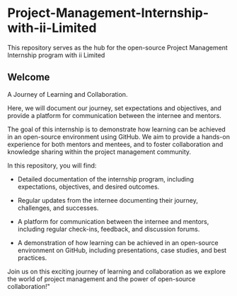 # Project-Management-Internship-with-ii-Limited
This repository serves as the hub for the open-source Project Management Internship program with ii Limited

## Welcome

A Journey of Learning and Collaboration.

Here, we will document our journey, set expectations and objectives, and provide a platform for communication between the internee and mentors.

The goal of this internship is to demonstrate how learning can be achieved in an open-source environment using GitHub. We aim to provide a hands-on experience for both mentors and mentees, and to foster collaboration and knowledge sharing within the project management community.

In this repository, you will find:

 - Detailed documentation of the internship program, including expectations, objectives, and desired outcomes.

 - Regular updates from the internee documenting their journey, challenges, and successes.

 - A platform for communication between the internee and mentors, including regular check-ins, feedback, and discussion forums.

 - A demonstration of how learning can be achieved in an open-source environment on GitHub, including presentations, case studies, and best practices.

Join us on this exciting journey of learning and collaboration as we explore the world of project management and the power of open-source collaboration!"
